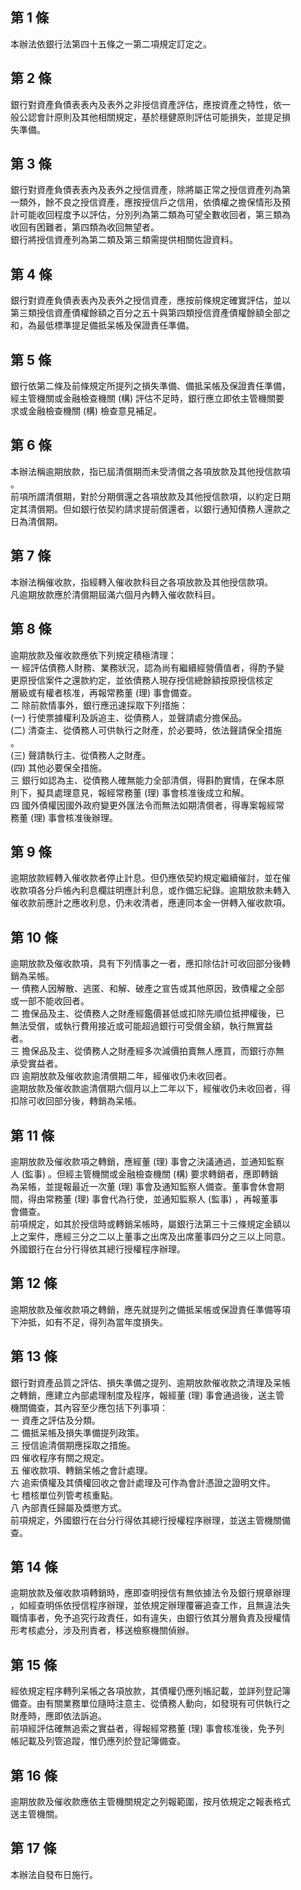 第 1 條
-------
本辦法依銀行法第四十五條之一第二項規定訂定之。

第 2 條
-------
銀行對資產負債表表內及表外之非授信資產評估，應按資產之特性，依一  
般公認會計原則及其他相關規定，基於穩健原則評估可能損失，並提足損  
失準備。

第 3 條
-------
銀行對資產負債表表內及表外之授信資產，除將屬正常之授信資產列為第  
一類外，餘不良之授信資產，應按授信戶之信用，依債權之擔保情形及預  
計可能收回程度予以評估，分別列為第二類為可望全數收回者，第三類為  
收回有困難者，第四類為收回無望者。  
銀行將授信資產列為第二類及第三類需提供相關佐證資料。

第 4 條
-------
銀行對資產負債表表內及表外之授信資產，應按前條規定確實評估，並以  
第三類授信資產債權餘額之百分之五十與第四類授信資產債權餘額全部之  
和，為最低標準提足備抵呆帳及保證責任準備。

第 5 條
-------
銀行依第二條及前條規定所提列之損失準備、備抵呆帳及保證責任準備，  
經主管機關或金融檢查機關 (構) 評估不足時，銀行應立即依主管機關要  
求或金融檢查機關 (構) 檢查意見補足。

第 6 條
-------
本辦法稱逾期放款，指已屆清償期而未受清償之各項放款及其他授信款項  
。  
前項所謂清償期，對於分期償還之各項放款及其他授信款項，以約定日期  
定其清償期。但如銀行依契約請求提前償還者，以銀行通知債務人還款之  
日為清償期。

第 7 條
-------
本辦法稱催收款，指經轉入催收款科目之各項放款及其他授信款項。  
凡逾期放款應於清償期屆滿六個月內轉入催收款科目。

第 8 條
-------
逾期放款及催收款應依下列規定積極清理：  
一  經評估債務人財務、業務狀況，認為尚有繼續經營價值者，得酌予變  
    更原授信案件之還款約定，並依債務人現存授信總餘額按原授信核定  
    層級或有權者核准，再報常務董 (理) 事會備查。  
二  除前款情事外，銀行應迅速採取下列措施：  
 (一) 行使票據權利及訴追主、從債務人，並聲請處分擔保品。  
 (二) 清查主、從債務人可供執行之財產，於必要時，依法聲請保全措施  
      。  
 (三) 聲請執行主、從債務人之財產。  
 (四) 其他必要保全措施。  
三  銀行如認為主、從債務人確無能力全部清償，得斟酌實情，在保本原  
    則下，擬具處理意見，報經常務董 (理) 事會核准後成立和解。  
四  國外債權因國外政府變更外匯法令而無法如期清償者，得專案報經常  
    務董 (理) 事會核准後辦理。

第 9 條
-------
逾期放款經轉入催收款者停止計息。但仍應依契約規定繼續催討，並在催  
收款項各分戶帳內利息欄註明應計利息，或作備忘紀錄。逾期放款未轉入  
催收款前應計之應收利息，仍未收清者，應連同本金一併轉入催收款項。

第 10 條
--------
逾期放款及催收款項，具有下列情事之一者，應扣除估計可收回部分後轉  
銷為呆帳。  
一  債務人因解散、逃匿、和解、破產之宣告或其他原因，致債權之全部  
    或一部不能收回者。  
二  擔保品及主、從債務人之財產經鑑價甚低或扣除先順位抵押權後，已  
    無法受償，或執行費用接近或可能超過銀行可受償金額，執行無實益  
    者。  
三  擔保品及主、從債務人之財產經多次減價拍賣無人應買，而銀行亦無  
    承受實益者。  
四  逾期放款及催收款逾清償期二年，經催收仍未收回者。  
逾期放款及催收款逾清償期六個月以上二年以下，經催收仍未收回者，得  
扣除可收回部分後，轉銷為呆帳。

第 11 條
--------
逾期放款及催收款項之轉銷，應經董 (理) 事會之決議通過，並通知監察  
人 (監事) 。但經主管機關或金融檢查機關 (構) 要求轉銷者，應即轉銷  
為呆帳，並提報最近一次董 (理) 事會及通知監察人備查。董事會休會期  
間，得由常務董 (理) 事會代為行使，並通知監察人 (監事) ，再報董事  
會備查。  
前項規定，如其於授信時或轉銷呆帳時，屬銀行法第三十三條規定金額以  
上之案件，應經三分之二以上董事之出席及出席董事四分之三以上同意。  
外國銀行在台分行得依其總行授權程序辦理。

第 12 條
--------
逾期放款及催收款項之轉銷，應先就提列之備抵呆帳或保證責任準備等項  
下沖抵，如有不足，得列為當年度損失。

第 13 條
--------
銀行對資產品質之評估、損失準備之提列、逾期放款催收款之清理及呆帳  
之轉銷，應建立內部處理制度及程序，報經董 (理) 事會通過後，送主管  
機關備查，其內容至少應包括下列事項：  
一  資產之評估及分類。  
二  備抵呆帳及損失準備提列政策。  
三  授信逾清償期應採取之措施。  
四  催收程序有關之規定。  
五  催收款項、轉銷呆帳之會計處理。  
六  追索債權及其債權回收之會計處理及可作為會計憑證之證明文件。  
七  稽核單位列管考核重點。  
八  內部責任歸屬及獎懲方式。  
前項規定，外國銀行在台分行得依其總行授權程序辦理，並送主管機關備  
查。

第 14 條
--------
逾期放款及催收款項轉銷時，應即查明授信有無依據法令及銀行規章辦理  
，如經查明係依授信程序辦理，並依規定辦理覆審追查工作，且無違法失  
職情事者，免予追究行政責任，如有違失，由銀行依其分層負責及授權情  
形考核處分，涉及刑責者，移送檢察機關偵辦。

第 15 條
--------
經依規定程序轉列呆帳之各項放款，其債權仍應列帳記載，並詳列登記簿  
備查。由有關業務單位隨時注意主、從債務人動向，如發現有可供執行之  
財產時，應即依法訴追。  
前項經評估確無追索之實益者，得報經常務董 (理) 事會核准後，免予列  
帳記載及列管追蹤，惟仍應列於登記簿備查。

第 16 條
--------
逾期放款及催收款應依主管機關規定之列報範圍，按月依規定之報表格式  
送主管機關。

第 17 條
--------
本辦法自發布日施行。

